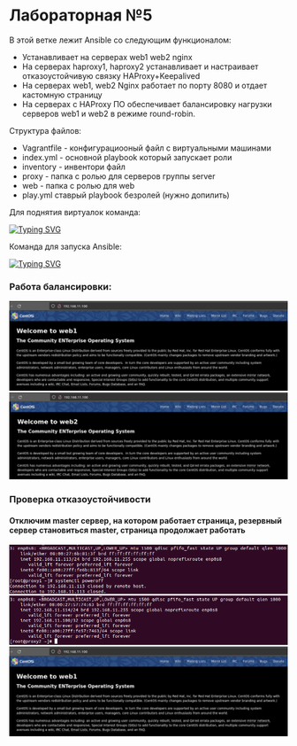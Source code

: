 <h1> Лабораторная №5 </h1>
В этой ветке лежит Ansible со следующим функционалом:

<ul>
<li>Устанавливает на серверах web1 web2 nginx</li>
<li>На серверах haproxy1, haproxy2 устанавливает и настраивает  отказоустойчивую связку HAProxy+Keepalived</li>
<li>На серверах web1, web2 Nginx работает по порту 8080 и отдает кастомную страницу</li>
<li>На серверах с HAProxy ПО обеспечивает балансировку нагрузки серверов web1 и web2 в режиме round-robin.</li>
</ul>
Структура файлов:

<ul>
<li>Vagrantfile - конфигурациооный файл с виртуальными машинами</li>
<li>index.yml - основной playbook который запускает роли</li>
<li>inventory - инвентори файл</li>
<li>proxy - папка с ролью для серверов группы server</li>
<li>web - папка с ролью для web</li>
<li>play.yml ставрый playbook безролей (нужно допилить) </li>
</ul>

Для поднятия виртуалок команда:

[![Typing SVG](https://readme-typing-svg.herokuapp.com?color=%2336BCF7&lines=vagrant+up)](https://git.io/typing-svg)

Команда для запуска Ansible: 

[![Typing SVG](https://readme-typing-svg.herokuapp.com?color=%2336BCF7&lines=ansible-playbook+index.yml)](https://git.io/typing-svg)

<h3>Работа балансировки:</h3>

<img src="./ img/img5.1.png"/>

<img src="./ img/img5.2.png"/>

<h3>Проверка отказоустойчивости</h3>
<h4>Отключим master сервер, на котором работает страница, резервный сервер становиться master, страница продолжает работать</h4>

<img src="./ img/img5.3.png"/>

<img src="./ img/img5.4.png"/>

<img src="./ img/img5.1.png"/>

